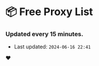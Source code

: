 # :package: Free Proxy List
### Updated every 15 minutes.

- Last updated: `2024-06-16 22:41`

:heart:
